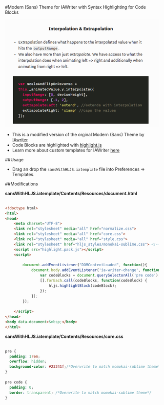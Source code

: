 #Modern (Sans) Theme for IAWriter with Syntax Highlighting for Code Blocks

![screenshot](/screenshot.png)

* This is a modified version of the orginal Modern (Sans) Theme by [IAwriter](https://ia.net/writer) 
* Code Blocks are highlighted with [highlight.js](https://highlightjs.org/)
* Learn more about custom templates for IAWriter [here](https://github.com/iainc/iA-Writer-Templates) 

##Usage
* Drag an drop the `sansWithHLJS.iatemplate` file into Preferences => Templates.

##Modifications

**sansWithHLJS.iatemplate/Contents/Resources/document.html**
```html

<!doctype html>
<html>
<head>
    <meta charset="UTF-8">
    <link rel="stylesheet" media="all" href="normalize.css">
    <link rel="stylesheet" media="all" href="core.css">
    <link rel="stylesheet" media="all" href="style.css">
    <link rel="stylesheet" href="hljs_styles/monokai-sublime.css"> <!--Change Theme here-->
    <script src="highlight.pack.js"></script>
    <script>

        document.addEventListener("DOMContentLoaded", function(){
            document.body.addEventListener('ia-writer-change', function(event) {
                var codeBlocks = document.querySelectorAll('pre code');
                [].forEach.call(codeBlocks, function(codeBlock) {
                    hljs.highlightBlock(codeBlock);
                });
            });
        });

    </script>
</head>
<body data-document>&nbsp;</body>
</html>

```


**sansWithHLJS.iatemplate/Contents/Resources/core.css**
```css

pre {
  padding: 1rem;
  overflow: hidden;
  background-color: #23241f;/*Overwrite to match momokai-sublime theme*/
}

pre code {
  padding: 0;
  border: transparent; /*Overwrite to match momokai-sublime theme*/
}

```

